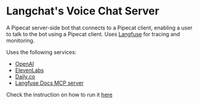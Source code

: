 # Langchat's Voice Chat Server

A Pipecat server-side bot that connects to a Pipecat client, enabling a user to talk to the bot using a Pipecat client. Uses [Langfuse](https://langfuse.com) for tracing and monitoring.

Uses the following services:
- [OpenAI](https://openai.com/)
- [ElevenLabs](https://elevenlabs.io/)
- [Daily.co](https://daily.co)
- [Langfuse Docs MCP server](https://langfuse.com/docs/docs-mcp)

Check the instruction on how to run it [here](../README.md)
